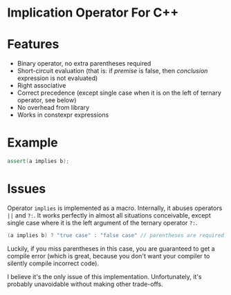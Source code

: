 # Implication Operator For C++

# Features
- Binary operator, no extra parentheses required
- Short-circuit evaluation (that is: if *premise* is false, then *conclusion* expression is not evaluated)
- Right associative
- Correct precedence (except single case when it is on the left of ternary operator, see below)
- No overhead from library
- Works in constexpr expressions

# Example
```cpp
assert(a implies b);
```

# Issues

Operator `implies` is implemented as a macro. Internally, it abuses operators `||` and `?:`. It works perfectly in
almost all situations conceivable, except single case where it is the left argument of the ternary operator `?:`.

```cpp
(a implies b) ? "true case" : "false case" // parentheses are required here
```

Luckily, if you miss parentheses in this case, you are guaranteed to get a compile error (which is great, because
you don't want your compiler to silently compile incorrect code).

I believe it's the only issue of this implementation. Unfortunately, it's probably unavoidable without making other trade-offs.
